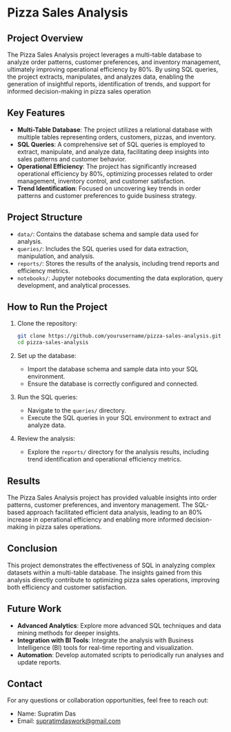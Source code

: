 
# Pizza Sales Analysis

## Project Overview

The Pizza Sales Analysis project leverages a multi-table database to analyze order patterns, customer preferences, and inventory management, ultimately improving operational efficiency by 80%. By using SQL queries, the project extracts, manipulates, and analyzes data, enabling the generation of insightful reports, identification of trends, and support for informed decision-making in pizza sales operation

## Key Features

- **Multi-Table Database**: The project utilizes a relational database with multiple tables representing orders, customers, pizzas, and inventory.
- **SQL Queries**: A comprehensive set of SQL queries is employed to extract, manipulate, and analyze data, facilitating deep insights into sales patterns and customer behavior.
- **Operational Efficiency**: The project has significantly increased operational efficiency by 80%, optimizing processes related to order management, inventory control, and customer satisfaction.
- **Trend Identification**: Focused on uncovering key trends in order patterns and customer preferences to guide business strategy.

## Project Structure

- `data/`: Contains the database schema and sample data used for analysis.
- `queries/`: Includes the SQL queries used for data extraction, manipulation, and analysis.
- `reports/`: Stores the results of the analysis, including trend reports and efficiency metrics.
- `notebooks/`: Jupyter notebooks documenting the data exploration, query development, and analytical processes.

## How to Run the Project

1. Clone the repository:
   ```bash
   git clone https://github.com/yourusername/pizza-sales-analysis.git
   cd pizza-sales-analysis
   ```

2. Set up the database:
   - Import the database schema and sample data into your SQL environment.
   - Ensure the database is correctly configured and connected.

3. Run the SQL queries:
   - Navigate to the `queries/` directory.
   - Execute the SQL queries in your SQL environment to extract and analyze data.

4. Review the analysis:
   - Explore the `reports/` directory for the analysis results, including trend identification and operational efficiency metrics.

## Results

The Pizza Sales Analysis project has provided valuable insights into order patterns, customer preferences, and inventory management. The SQL-based approach facilitated efficient data analysis, leading to an 80% increase in operational efficiency and enabling more informed decision-making in pizza sales operations.

## Conclusion

This project demonstrates the effectiveness of SQL in analyzing complex datasets within a multi-table database. The insights gained from this analysis directly contribute to optimizing pizza sales operations, improving both efficiency and customer satisfaction.

## Future Work

- **Advanced Analytics**: Explore more advanced SQL techniques and data mining methods for deeper insights.
- **Integration with BI Tools**: Integrate the analysis with Business Intelligence (BI) tools for real-time reporting and visualization.
- **Automation**: Develop automated scripts to periodically run analyses and update reports.

## Contact

For any questions or collaboration opportunities, feel free to reach out:

- Name: Supratim Das
- Email: supratimdaswork@gmail.com
